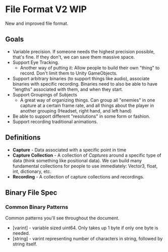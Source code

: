 # File Format V2 WIP

New and improved file format.  
## Goals

 * Variable precision. If someone needs the highest precision possible, that's fine. If they don't, we can save them massive space.
 * Support Eye Tracking.
   * Another way of putting it: Allow people to build their own "thing" to record. Don't limit them to Unity GameObjects.
 * Support arbitrary binaries (to support things like audio), associate binaries with specific recording. Binaries need to also be able to have "lengths" associated with them, and when they start.
 * Support Groupings of Subjects
   * A great way of organizing things. Can group all "enemies" in one capture at a certain frame rate, and all things about the player in another grouping (Headset, right hand, and left hand)
 * Be able to support different "resolutions" in some form or fashion.
 * Support recording traditional animations.

## Definitions

* **Capture** - Data associated with a specific point in time
* **Capture Collection** - A collection of *Captures* around a specific type of data (think something like positional data). We can build many fundamental collections for people to use immediately: Vector3, float, int, dictionary, etc.
* **Recording** - A collection of capture collections and recordings.

## Binary File Spec

### Common Binary Patterns

Common patterns you'll see throughout the document.

* [varint] - variable sized uint64. Only takes up 1 byte if only one byte is needed.
* [string] - varint representing number of characters in string, followed by string itself.

